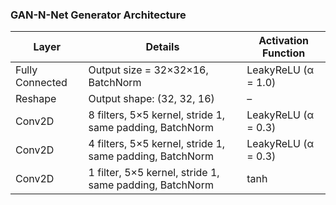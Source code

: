 ### GAN-N-Net Generator Architecture

| Layer            | Details                                                       | Activation Function        |
|------------------|---------------------------------------------------------------|----------------------------|
| Fully Connected  | Output size = 32×32×16, BatchNorm                             | LeakyReLU (α = 1.0)        |
| Reshape          | Output shape: (32, 32, 16)                                   | –                          |
| Conv2D           | 8 filters, 5×5 kernel, stride 1, same padding, BatchNorm      | LeakyReLU (α = 0.3)        |
| Conv2D           | 4 filters, 5×5 kernel, stride 1, same padding, BatchNorm      | LeakyReLU (α = 0.3)        |
| Conv2D           | 1 filter, 5×5 kernel, stride 1, same padding, BatchNorm       | tanh                       |

